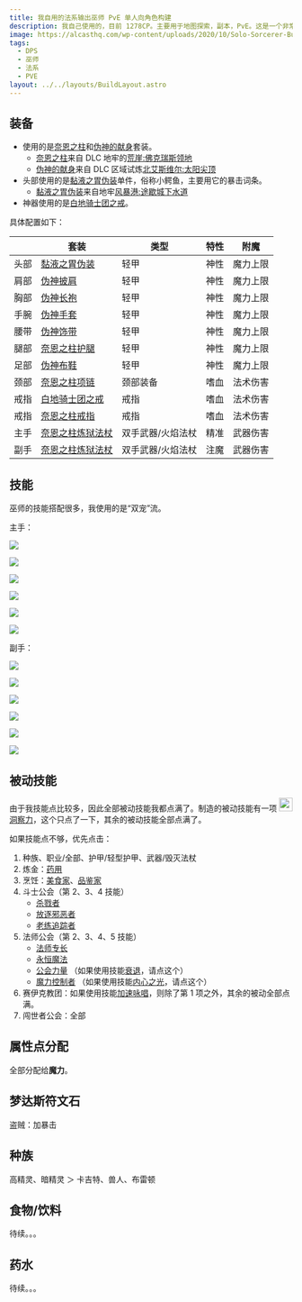 ```yaml
---
title: 我自用的法系输出巫师 PvE 单人向角色构建
description: 我自己使用的，目前 1278CP。主要用于地图探索，副本，PvE。这是一个非常简单的构建，但是非常有效。
image: https://alcasthq.com/wp-content/uploads/2020/10/Solo-Sorcerer-Build-847x300-Banner-Picture.jpg
tags:
  - DPS
  - 巫师
  - 法系
  - PVE
layout: ../../layouts/BuildLayout.astro
---
```


## 装备

- 使用的是[奈恩之柱](/set/pillar-of-nirn)和[伪神的献身](/set/false-god-s-devotion)套装。
  - [奈恩之柱](/set/pillar-of-nirn)来自 DLC 地牢的[荒崖:佛克瑞斯领地](/map/1126?poi=512037ee-b1d7-4395-b2e1-f4d1f32b9206)
  - [伪神的献身](/set/false-god-s-devotion)来自 DLC 区域试炼[北艾斯维尔:太阳尖顶](/map/1555?poi=7842fdba-3d61-4add-a8ef-c3cd27c67648)
- 头部使用的是[黏液之胃伪装](/set/slimecraw)单件，俗称小鳄鱼，主要用它的暴击词条。
  - [黏液之胃伪装](/set/slimecraw)来自地牢[风暴港:途歇城下水道](/map/12?poi=52ed253a-5f49-414d-9339-57fe9d59df35)
- 神器使用的是[白地骑士团之戒](/set/ring-of-the-pale-order)。

具体配置如下：

|      | 套装                                          | 类型              | 特性 | 附魔     |
| ---- | --------------------------------------------- | ----------------- | ---- | -------- |
| 头部 | [黏液之胃伪装](/set/slimecraw)                | 轻甲              | 神性 | 魔力上限 |
| 肩部 | [伪神披肩](/set/false-god-s-devotion)         | 轻甲              | 神性 | 魔力上限 |
| 胸部 | [伪神长袍](/set/false-god-s-devotion)         | 轻甲              | 神性 | 魔力上限 |
| 手腕 | [伪神手套](/set/false-god-s-devotion)         | 轻甲              | 神性 | 魔力上限 |
| 腰带 | [伪神饰带](/set/false-god-s-devotion)         | 轻甲              | 神性 | 魔力上限 |
| 腿部 | [奈恩之柱护腿](/set/pillar-of-nirn)           | 轻甲              | 神性 | 魔力上限 |
| 足部 | [伪神布鞋](/set/false-god-s-devotion)         | 轻甲              | 神性 | 魔力上限 |
| 颈部 | [奈恩之柱项链](/set/pillar-of-nirn)           | 颈部装备          | 嗜血 | 法术伤害 |
| 戒指 | [白地骑士团之戒](/set/ring-of-the-pale-order) | 戒指              | 嗜血 | 法术伤害 |
| 戒指 | [奈恩之柱戒指](/set/pillar-of-nirn)           | 戒指              | 嗜血 | 法术伤害 |
| 主手 | [奈恩之柱炼狱法杖](/set/pillar-of-nirn)       | 双手武器/火焰法杖 | 精准 | 武器伤害 |
| 副手 | [奈恩之柱炼狱法杖](/set/pillar-of-nirn)       | 双手武器/火焰法杖 | 注魔 | 武器伤害 |

## 技能

巫师的技能搭配很多，我使用的是“双宠”流。

主手：

<div class="flex gap-1 flex-wrap mt-5">

[![](https://esomap-1251572801.cos.ap-beijing.myqcloud.com/esoui/art/icons/ability_sorcerer_explosive_curse.png)](/skill/daedric-prey)

[![](https://esomap-1251572801.cos.ap-beijing.myqcloud.com/esoui/art/icons/ability_sorcerer_thunderstomp.png)](/skill/crystal-fragments)

[![](https://esomap-1251572801.cos.ap-beijing.myqcloud.com/esoui/art/icons/ability_destructionstaff_001b.png)](/skill/force-pulse)

[![](https://esomap-1251572801.cos.ap-beijing.myqcloud.com/esoui/art/icons/ability_sorcerer_storm_prey.png)](/skill/summon-twilight-matriarch)

[![](https://esomap-1251572801.cos.ap-beijing.myqcloud.com/esoui/art/icons/ability_sorcerer_speedy_familiar.png)](/skill/summon-volatile-familiar)

<div class="ml-5">

[![](https://esomap-1251572801.cos.ap-beijing.myqcloud.com/esoui/art/icons/ability_fightersguild_005_a.png)](/skill/flawless-dawnbreaker)

</div>

</div>

副手：

<div class="flex gap-1 flex-wrap mt-5">

[![](https://esomap-1251572801.cos.ap-beijing.myqcloud.com/esoui/art/icons/ability_destructionstaff_002b.png)](/skill/unstable-wall-of-elements)

[![](https://esomap-1251572801.cos.ap-beijing.myqcloud.com/esoui/art/icons/ability_undaunted_004_a.png)](/skill/mystic-orb)

[![](https://esomap-1251572801.cos.ap-beijing.myqcloud.com/esoui/art/icons/ability_fightersguild_004_a.png)](/skill/barbed-trap)

[![](https://esomap-1251572801.cos.ap-beijing.myqcloud.com/esoui/art/icons/ability_sorcerer_storm_prey.png)](/skill/summon-twilight-matriarch)

[![](https://esomap-1251572801.cos.ap-beijing.myqcloud.com/esoui/art/icons/ability_sorcerer_speedy_familiar.png)](/skill/summon-volatile-familiar)

<div class="ml-5">

[![](https://esomap-1251572801.cos.ap-beijing.myqcloud.com/esoui/art/icons/ability_sorcerer_greater_storm_atronach.png)](/skill/greater-storm-atronach)

</div>

</div>

## 被动技能

由于我技能点比较多，因此全部被动技能我都点满了。制造的被动技能有一项
<a href="/skill/keen-eye-rune-stones"><img class="inline-flex" src="https://esomap-1251572801.cos.ap-beijing.myqcloud.com/esoui/art/icons/ability_smith_002.png" width="24" height="24" alt="" />
洞察力</a>，这个只点了一下，其余的被动技能全部点满了。

如果技能点不够，优先点击：

1. 种族、职业/全部、护甲/轻型护甲、武器/毁灭法杖
1. 炼金：[药用](/skill/medicinal-use)
1. 烹饪：[美食家](/skill/gourmand)、[品鉴家](/skill/connoisseur)
1. 斗士公会（第 2、3、4 技能）
   - [杀戮者](/skill/slayer)
   - [放逐邪恶者](/skill/banish-the-wicked)
   - [老练追踪者](/skill/skilled-tracker)
1. 法师公会（第 2、3、4、5 技能）
   - [法师专长](/skill/mage-adept)
   - [永恒魔法](/skill/everlasting-magic)
   - [公会力量](/skill/might-of-the-guild) （如果使用技能[衰退](/skill/degeneration)，请点这个）
   - [魔力控制者](/skill/magicka-controller) （如果使用技能[内心之光](/skill/inner-light)，请点这个）
1. 赛伊克教团：如果使用技能[加速咏唱](/skill/channeled-acceleration)，则除了第 1 项之外，其余的被动全部点满。
1. 闯世者公会：全部

## 属性点分配

全部分配给**魔力**。

## 梦达斯符文石

盗贼：加暴击

## 种族

高精灵、暗精灵 ＞ 卡吉特、兽人、布雷顿

## 食物/饮料

待续。。。

## 药水

待续。。。
